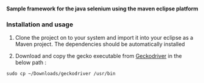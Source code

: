 #### Sample framework for the java selenium using the maven eclipse platform

### Installation and usage

1. Clone the project on to your system and import it into your eclipse as a Maven project. The dependencies should be automatically installed

2. Download and copy the gecko executable from [Geckodriver](https://github.com/mozilla/geckodriver/releases) in the below path :

```
sudo cp ~/Downloads/geckodriver /usr/bin
```
